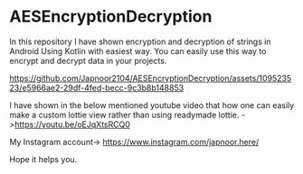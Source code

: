 # AESEncryptionDecryption

In this repository I have shown encryption and decryption of strings in Android Using Kotlin with easiest way. 
You can easily use this way to encrypt and decrypt data in your projects. 



https://github.com/Japnoor2104/AESEncryptionDecryption/assets/109523523/e5966ae2-29df-4fed-becc-9c3b8b148853




I have shown in the below mentioned youtube video that how one can easily make a custom lottie view rather than using readymade lottie. 
->https://youtu.be/oEJqXtsRCQ0

My Instagram account-> https://www.instagram.com/japnoor.here/

Hope it helps you.
